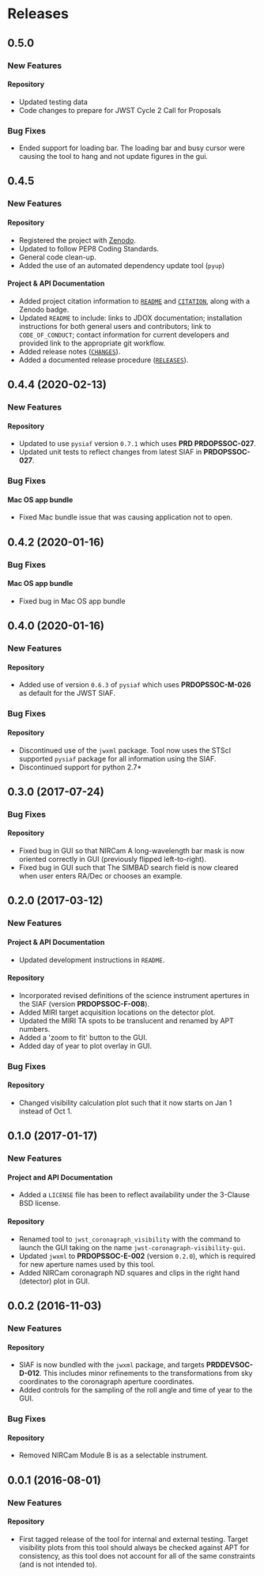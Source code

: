 # Releases

## 0.5.0

### New Features 

#### Repository

 - Updated testing data
 - Code changes to prepare for JWST Cycle 2 Call for Proposals

### Bug Fixes

 - Ended support for loading bar. The loading bar and busy cursor were causing the tool to hang and not update figures in the gui.

## 0.4.5 

### New Features 

#### Repository

 - Registered the project with [Zenodo](10.5281/zenodo.4488420).
 - Updated to follow PEP8 Coding Standards.
 - General code clean-up.
 - Added the use of an automated dependency update tool (`pyup`) 

#### Project & API Documentation

 - Added project citation information to [`README`](README) and [`CITATION`](CITATION), along with a Zenodo badge.
 - Updated `README` to include: links to JDOX documentation; installation instructions for both general users and 
 contributors; link to `CODE_OF_CONDUCT`; contact information for current developers and provided link to the appropriate
 git workflow.
 - Added release notes ([`CHANGES`](CHANGES)).
 - Added a documented release procedure ([`RELEASES`](RELEASES)).
 
## 0.4.4 (2020-02-13)

### New Features

#### Repository

- Updated to use `pysiaf` version `0.7.1` which uses **PRD PRDOPSSOC-027**.
- Updated unit tests to reflect changes from latest SIAF in **PRDOPSSOC-027**.

### Bug Fixes

#### Mac OS app bundle

 - Fixed Mac bundle issue that was causing application not to open.


## 0.4.2 (2020-01-16)

### Bug Fixes

#### Mac OS app bundle 

 - Fixed bug in Mac OS app bundle
 
 
## 0.4.0 (2020-01-16)
 
### New Features
 
#### Repository
 
 - Added use of version `0.6.3` of `pysiaf` which uses **PRDOPSSOC-M-026** as default for the JWST SIAF.
 
### Bug Fixes

#### Repository

 - Discontinued use of the `jwxml` package. Tool now uses the STScI supported `pysiaf` package for all information using the SIAF. 
 - Discontinued support for python 2.7*
 
 
## 0.3.0 (2017-07-24)
 
### Bug Fixes
 
#### Repository

 - Fixed bug in GUI so that NIRCam A long-wavelength bar mask is now oriented correctly in GUI (previously flipped left-to-right).
 - Fixed bug in GUI such that The SIMBAD search field is now cleared when user enters RA/Dec or chooses an example.
 

## 0.2.0 (2017-03-12)

### New Features

#### Project & API Documentation

 - Updated development instructions in `README`.
 
#### Repository 

 - Incorporated revised definitions of the science instrument apertures in the SIAF (version **PRDOPSSOC-F-008**).
 - Added MIRI target acquisition locations on the detector plot. 
 - Updated the MIRI TA spots to be translucent and renamed by APT numbers.
 - Added a 'zoom to fit' button to the GUI.
 - Added day of year to plot overlay in GUI.
 
 ### Bug Fixes
 
#### Repository 

 - Changed visibility calculation plot such that it now starts on Jan 1 instead of Oct 1. 
 
## 0.1.0 (2017-01-17)
 
### New Features 

#### Project and API Documentation

 - Added a `LICENSE` file has been to reflect availability under the 3-Clause BSD license.

#### Repository

 - Renamed tool to `jwst_coronagraph_visibility` with the command to launch the GUI taking on the name `jwst-coronagraph-visibility-gui`.
 - Updated `jwxml` to **PRDOPSSOC-E-002** (version `0.2.0`), which is required for new aperture names used by this tool.
 - Added NIRCam coronagraph ND squares and clips in the right hand (detector) plot in GUI.


## 0.0.2 (2016-11-03)

### New Features

#### Repository 

- SIAF is now bundled with the `jwxml` package, and targets **PRDDEVSOC-D-012**. This includes minor refinements to the transformations from sky coordinates to the coronagraph aperture coordinates.
 - Added controls for the sampling of the roll angle and time of year to the GUI.

### Bug Fixes

#### Repository

- Removed NIRCam Module B is as a selectable instrument.

## 0.0.1 (2016-08-01)

### New Features

#### Repository 

- First tagged release of the tool for internal and external testing. Target visibility plots from this tool should always be checked against APT for consistency, as this tool does not account for all of the same constraints (and is not intended to).


 
 
 
 
